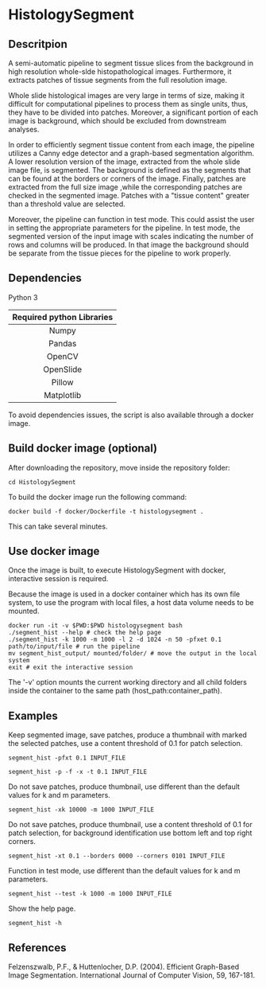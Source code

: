 # HistologySegment

## Descritpion

A semi-automatic pipeline to segment tissue slices from the background in high resolution whole-slde histopathological images. Furthermore, it extracts patches of tissue segments from the full resolution image. 

Whole slide histological images are very large in terms of size, making it difficult for computational pipelines to process them as single units, thus, they have to be divided into patches. Moreover, a significant portion of each image is background, which should be excluded from downstream analyses. 
    
In order to efficiently segment tissue content from each image, the pipeline utilizes a Canny edge detector and a graph-based segmentation algorithm. A lower resolution version of the image, extracted from the whole slide image file, is segmented. The background is defined as the segments that can be found at the borders or corners of the image. Finally, patches are extracted from the full size image ,while the corresponding patches are checked in the segmented image. Patches with a "tissue content" greater than a threshold value are selected.

Moreover, the pipeline can function in test mode. This could assist the user in setting the appropriate parameters for the pipeline. In test mode, the segmented version of the input image with scales indicating the number of rows and columns will be produced. In that image the background should be separate from the tissue pieces for the pipeline to work properly. 

## Dependencies

Python 3

| Required python Libraries |
|:-------------------------:|
| Numpy                     |
| Pandas                    |
| OpenCV                    |
| OpenSlide                 |
| Pillow                    |
| Matplotlib                | 

To avoid dependencies issues, the script is also available through a docker image.

## Build docker image (optional)

After downloading the repository, move inside the repository folder:

```shell
cd HistologySegment
```

To build the docker image run the following command:

```shell
docker build -f docker/Dockerfile -t histologysegment .
```

This can take several minutes.

## Use docker image

Once the image is built, to execute HistologySegment with docker, interactive session is required.

Because the image is used in a docker container which has its own file system, to use the program with local files, a host data volume needs to be mounted.


```shell
docker run -it -v $PWD:$PWD histologysegment bash
./segment_hist --help # check the help page
./segment_hist -k 1000 -m 1000 -l 2 -d 1024 -n 50 -pfxet 0.1 path/to/input/file # run the pipeline
mv segment_hist_output/ mounted/folder/ # move the output in the local system
exit # exit the interactive session
```
The '-v' option mounts the current working directory and all child folders inside the container to the same path (host_path:container_path).


## Examples


Keep segmented image, save patches, produce a thumbnail with marked the selected patches, use a content threshold of 0.1 for patch selection.
    
```
segment_hist -pfxt 0.1 INPUT_FILE

segment_hist -p -f -x -t 0.1 INPUT_FILE
```    
    
Do not save patches, produce thumbnail, use different than the default values for k and m parameters.

```
segment_hist -xk 10000 -m 1000 INPUT_FILE
```
Do not save patches, produce thumbnail, use a content threshold of 0.1 for patch selection, for background identification use bottom left and top right corners.
    
```
segment_hist -xt 0.1 --borders 0000 --corners 0101 INPUT_FILE
```

Function in test mode, use different than the default values for k and m parameters.
    
```
segment_hist --test -k 1000 -m 1000 INPUT_FILE
```

Show the help page.

```
segment_hist -h
```

## References

Felzenszwalb, P.F., & Huttenlocher, D.P. (2004). Efficient Graph-Based Image Segmentation. International Journal of Computer Vision, 59, 167-181.

